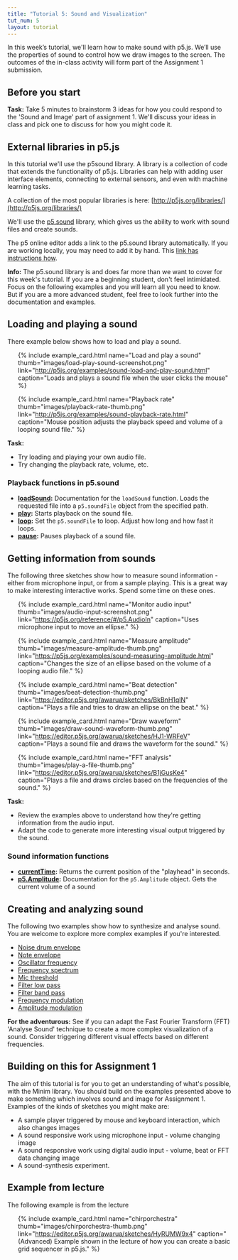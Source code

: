 ```yaml
---
title: "Tutorial 5: Sound and Visualization"
tut_num: 5
layout: tutorial
---
```


<p class="lead">
  In this week’s tutorial, we'll learn how to make sound with p5.js.
  We’ll use the properties of sound to control how we draw images to the
  screen. The outcomes of the in-class activity will form part of the
  Assignment 1 submission.
</p>

## Before you start

<p class="task">
  <strong>Task:</strong> Take 5 minutes to brainstorm 3 ideas for how you could
  respond to the 'Sound and Image' part of assignment 1. We'll discuss your
  ideas in class and pick one to discuss for how you might code it.
</p>

## External libraries in p5.js

<!-- TODO: Add a diagram of how p5.js relates to javascript / html / css -->

In this tutorial we'll use the p5sound library. A library is a collection of
code that extends the functionality of p5.js. Libraries can help with adding
user interface elements, connecting to external sensors, and even with machine
learning tasks.

A collection of the most popular libraries is here:
[http://p5js.org/libraries/](http://p5js.org/libraries/)

We'll use the [p5.sound](http://p5js.org/reference/#/libraries/p5.sound)
library, which gives us the ability to work with sound files and create sounds.

The p5 online editor adds a link to the p5.sound library automatically. If you
are working locally, you may need to add it by hand. This
[link has instructions how](http://p5js.org/libraries/#using-a-library).

<p class="info">
  <strong>Info:</strong> The p5.sound library is and does
  far more than we want to cover for this week's tutorial. If you are a
  beginning student, don't feel intimidated. Focus on the following examples
  and you will learn all you need to know. But if you are a more
  advanced student, feel free to look further into the
  documentation and examples.
</p>

## Loading and playing a sound

There example below shows how to load and play a sound.

<ul class="code-list">

{% include example_card.html name="Load and play a sound" thumb="images/load-play-sound-screenshot.png" link="http://p5js.org/examples/sound-load-and-play-sound.html" caption="Loads and plays a sound file when the user clicks the mouse" %}

{% include example_card.html name="Playback rate" thumb="images/playback-rate-thumb.png" link="http://p5js.org/examples/sound-playback-rate.html" caption="Mouse position adjusts the playback speed and volume of a looping sound file." %}

</ul>

<div class="task">
  <strong>Task:</strong>
  <ul>
    <li>
      Try loading and playing your own audio file.
    </li>
    <li>
      Try changing the playback rate, volume, etc.
    </li>
  </ul>
</div>

### Playback functions in p5.sound

* **[loadSound](http://p5js.org/reference/#/p5.SoundFile/loadSound):**
  Documentation for the `loadSound` function. Loads the requested file into
  a `p5.soundFile` object from the specified path.
* **[play](http://p5js.org/reference/#/p5.SoundFile/play):**
  Starts playback on the sound file.
* **[loop](http://p5js.org/reference/#/p5.SoundFile/loop):**
  Set the `p5.soundFile` to loop. Adjust how long and how fast it loops.
* **[pause](http://p5js.org/reference/#/p5.SoundFile/pause):**
  Pauses playback of a sound file.

## Getting information from sounds

The following three sketches show how to measure sound information - either
from microphone input, or from a sample playing. This is a great way to make
interesting interactive works. Spend some time on these ones.

<ul class="code-list">

{% include example_card.html name="Monitor audio input" thumb="images/audio-input-screenshot.png" link="https://p5js.org/reference/#/p5.AudioIn" caption="Uses microphone input to move an ellipse." %}

{% include example_card.html name="Measure amplitude" thumb="images/measure-amplitude-thumb.png" link="https://p5js.org/examples/sound-measuring-amplitude.html" caption="Changes the size of an ellipse based on the volume of a looping audio file." %}

{% include example_card.html name="Beat detection" thumb="images/beat-detection-thumb.png" link="https://editor.p5js.org/awarua/sketches/BkBnH1qlN" caption="Plays a file and tries to draw an ellipse on the beat." %}

{% include example_card.html name="Draw waveform" thumb="images/draw-sound-waveform-thumb.png" link="https://editor.p5js.org/awarua/sketches/HJ1-WRFeV" caption="Plays a sound file and draws the waveform for the sound." %}

{% include example_card.html name="FFT analysis" thumb="images/play-a-file-thumb.png" link="https://editor.p5js.org/awarua/sketches/B1jGusKe4" caption="Plays a file and draws circles based on the frequencies of the sound." %}

<!-- TODO: I *think* it should be possible to achieve something similar in 
           p5.sound, but will need more time to figure it out...

{% include example_card.html name="Frequency Energy beat detection" thumb="images/fft-beat-detection-thumb.png" link="https://editor.p5js.org/awarua/sketches/SyOwiJqxV" caption="Tries to identify beats at different frequencies in a sound file." %}

-->

</ul>

<div class="task">
  <strong>Task:</strong>
  <ul>
    <li>
      Review the examples above to understand how they're getting
      information from the audio input.
    </li>
    <li>
      Adapt the code to generate more interesting visual output triggered
      by the sound.
    </li>
  </ul>
</div>

### Sound information functions

* **[currentTime](http://p5js.org/reference/#/p5.SoundFile/currentTime):**
  Returns the current position of the "playhead" in seconds.
* **[p5.Amplitude](http://p5js.org/reference/#/p5.Amplitude):**
  Documentation for the `p5.Amplitude` object. Gets the current volume of a sound

<!-- TODO: I don't think this is directly translateable
* **[Waveforms](http://code.compartmental.net/minim/audiobuffer_method_get.html):**
  Documentation for the `get` function. Gets the i<sup>th</sup> sample in the
  buffer
-->

## Creating and analyzing sound

The following two examples show how to synthesize and analyse sound. You are
welcome to explore more complex examples if you're interested.

<!-- TODO: Link to p5.sound functions for this

<ul class="code-list">

{% include captioned_card.html title="Synthesize Sound" name="SynthesizeSound" example_dir="online-examples" do_not_link=true caption="SynthesizeSound is a sketch which creates a basic oscillator and   lets the user manipulate the parameters: Frequency, Amplitude and waveform." %}

{% include captioned_card.html title="Analyse Sound" name="AnalyzeSound" example_dir="online-examples" do_not_link=true caption="FFT = Fast Fourier Transform - which converts a time domain signal into frequency domain.  In short, makes those EQ graphics showing different frequency bands." %}

</ul>

-->

* [Noise drum envelope](https://p5js.org/examples/sound-noise-drum-envelope.html)
* [Note envelope](https://p5js.org/examples/sound-note-envelope.html)
* [Oscillator frequency](https://p5js.org/examples/sound-oscillator-frequency.html)
* [Frequency spectrum](https://p5js.org/examples/sound-frequency-spectrum.html)
* [Mic threshold](https://p5js.org/examples/sound-mic-threshold.html)
* [Filter low pass](https://p5js.org/examples/sound-filter-lowpass.html)
* [Filter band pass](https://p5js.org/examples/sound-filter-bandpass.html)
* [Frequency modulation](https://p5js.org/examples/sound-frequency-modulation.html)
* [Amplitude modulation](https://p5js.org/examples/sound-amplitude-modulation.html)

<p class="task">
  <strong>For the adventurous:</strong>
  See if you can adapt the Fast Fourier Transform (FFT) 'Analyse Sound'
  technique to create a more complex visualization of a sound. Consider
  triggering different visual effects based on different frequencies.
</p>  

## Building on this for Assignment 1

The aim of this tutorial is for you to get an understanding of what's possible,
with the Minim library. You should build on the examples presented above to
make something which involves sound and image for Assignment 1. Examples of
the kinds of sketches you might make are:

* A sample player triggered by mouse and keyboard interaction, which also changes
  images
* A sound responsive work using microphone input - volume changing image
* A sound responsive work using digital audio input - volume, beat or FFT data
  changing image
* A sound-synthesis experiment.

## Example from lecture

The following example is from the lecture

<ul class="code-list">

<!-- TODO: I'm not sure it's worth porting the following to p5.js

{% include captioned_card.html name="simple_audio_input" example_dir="tutor-examples" do_not_link=true caption="A sketch which draws the current volume from the audio input." %}

{% include captioned_card.html name="beat_grid" example_dir="tutor-examples" do_not_link=true caption="Adapted from the beat detection above. Uses a song to generate a pleasing visual pattern. This shows how you can adapt the simple examples above to generate more complex and interesting visual outputs." %}

-->

{% include example_card.html name="chirporchestra" thumb="images/chirporchestra-thumb.png" link="https://editor.p5js.org/awarua/sketches/HyRUMW9x4" caption="(Advanced) Example shown in the lecture of how you can create a basic grid sequencer in p5.js." %}

</ul>

<!-- TODO: The Processing sound tutorial isn't ported to p5.js yet.

## Further tutorial

<ul class="code-list">
  <li>
    <a class="title-link" target="_blank" href="https://processing.org/tutorials/sound/">Processing Sound Tutorial</a>
    <a class="img-link" target="_blank" href="https://processing.org/tutorials/sound/">
      <img src="/bbcswebdav/courses/DXB303_18se1/tutorials/tut05/images/sound_tutorial.png">
    </a>
    A detailed tutorial on the use of sound in Processing.
  </li>
</ul>

-->